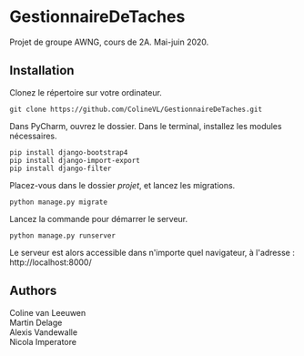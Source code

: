 # GestionnaireDeTaches
Projet de groupe AWNG, cours de 2A. Mai-juin 2020.

## Installation
Clonez le répertoire sur votre ordinateur.
```
git clone https://github.com/ColineVL/GestionnaireDeTaches.git
```
Dans PyCharm, ouvrez le dossier. Dans le terminal, installez les modules nécessaires. 
```
pip install django-bootstrap4
pip install django-import-export
pip install django-filter
```
Placez-vous dans le dossier *projet*, et lancez les migrations.
```
python manage.py migrate
```
Lancez la commande pour démarrer le serveur.
```
python manage.py runserver
```
Le serveur est alors accessible dans n'importe quel navigateur, à l'adresse : http://localhost:8000/

## Authors
Coline van Leeuwen <br>
Martin Delage <br>
Alexis Vandewalle <br>
Nicola Imperatore
